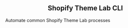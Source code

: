 <!-- title / description (start) -->
<h2 align="center">Shopify Theme Lab CLI</h2>

Automate common Shopify Theme Lab processes
<!-- title / description (end) -->